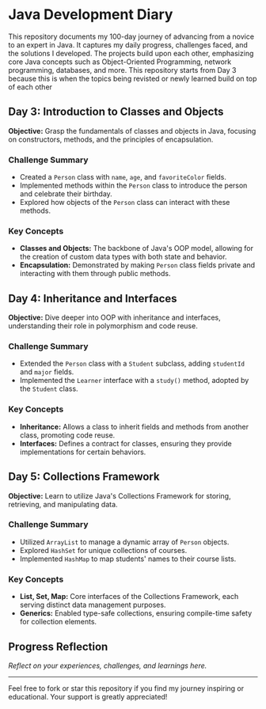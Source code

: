 # Java Development Diary

This repository documents my 100-day journey of advancing from a novice to an expert in Java. 
It captures my daily progress, challenges faced, and the solutions I developed. 
The projects build upon each other, emphasizing core Java concepts such as 
Object-Oriented Programming, network programming, databases, and more. This repository starts from Day 3 because this is when the topics being revisted 
or newly learned build on top of each other

## Day 3: Introduction to Classes and Objects

**Objective:** Grasp the fundamentals of classes and objects in Java, focusing on constructors, methods, and the principles of encapsulation.

### Challenge Summary
- Created a `Person` class with `name`, `age`, and `favoriteColor` fields.
- Implemented methods within the `Person` class to introduce the person and celebrate their birthday.
- Explored how objects of the `Person` class can interact with these methods.

### Key Concepts
- **Classes and Objects:** The backbone of Java's OOP model, allowing for the creation of custom data types with both state and behavior.
- **Encapsulation:** Demonstrated by making `Person` class fields private and interacting with them through public methods.

## Day 4: Inheritance and Interfaces

**Objective:** Dive deeper into OOP with inheritance and interfaces, understanding their role in polymorphism and code reuse.

### Challenge Summary
- Extended the `Person` class with a `Student` subclass, adding `studentId` and `major` fields.
- Implemented the `Learner` interface with a `study()` method, adopted by the `Student` class.

### Key Concepts
- **Inheritance:** Allows a class to inherit fields and methods from another class, promoting code reuse.
- **Interfaces:** Defines a contract for classes, ensuring they provide implementations for certain behaviors.

## Day 5: Collections Framework

**Objective:** Learn to utilize Java's Collections Framework for storing, retrieving, and manipulating data.

### Challenge Summary
- Utilized `ArrayList` to manage a dynamic array of `Person` objects.
- Explored `HashSet` for unique collections of courses.
- Implemented `HashMap` to map students' names to their course lists.

### Key Concepts
- **List, Set, Map:** Core interfaces of the Collections Framework, each serving distinct data management purposes.
- **Generics:** Enabled type-safe collections, ensuring compile-time safety for collection elements.

## Progress Reflection
*Reflect on your experiences, challenges, and learnings here.*

---

Feel free to fork or star this repository if you find my journey inspiring or educational. Your support is greatly appreciated!
